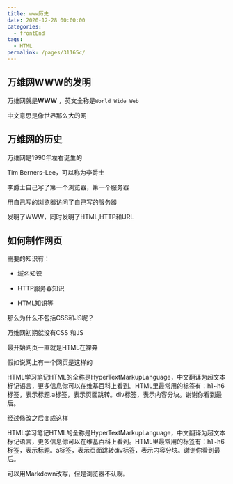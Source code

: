 ```yaml
---
title: www历史
date: 2020-12-28 00:00:00
categories: 
  - frontEnd
tags: 
  - HTML
permalink: /pages/31165c/
---
```


## 万维网WWW的发明

万维网就是**WWW** ，英文全称是`World Wide Web`

中文意思是像世界那么大的网

## 万维网的历史

万维网是1990年左右诞生的

Tim Berners-Lee，可以称为李爵士

李爵士自己写了第一个浏览器，第一个服务器

用自己写的浏览器访问了自己写的服务器

发明了WWW，同时发明了HTML,HTTP和URL

## 如何制作网页

需要的知识有：

- 域名知识

- HTTP服务器知识

- HTML知识等

那么为什么不包括CSS和JS呢？

万维网初期就没有CSS 和JS

最开始网页一直就是HTML在裸奔

假如说网上有一个网页是这样的

HTML学习笔记HTML的全称是HyperTextMarkupLanguage，中文翻译为超文本标记语言，更多信息你可以在维基百科上看到。HTML里最常用的标签有：h1~h6标签，表示标题.a标签，表示页面跳转。div标签，表示内容分块。谢谢你看到最后。

经过修改之后变成这样

HTML学习笔记HTML的全称是HyperTextMarkupLanguage，中文翻译为超文本标记语言，更多信息你可以在维基百科上看到。HTML里最常用的标签有：h1~h6标签，表示标题。a标签，表示页面跳转div标签，表示内容分块。谢谢你看到最后。

可以用Markdown改写，但是浏览器不认啊。